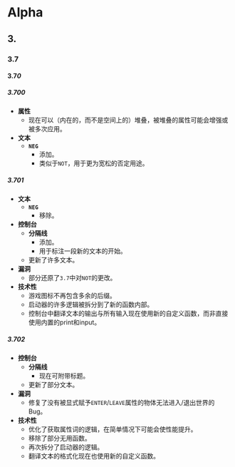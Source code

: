 # Alpha

## 3.

### 3.7

#### 3.7*0*

##### 3.7*00*

+ **属性**
    + 现在可以（内在的，而不是空间上的）堆叠，被堆叠的属性可能会增强或被多次应用。
+ **文本**
    + **`NEG`**
        + 添加。
        + 类似于`NOT`，用于更为宽松的否定用途。

##### 3.701

+ **文本**
    + **`NEG`**
        + 移除。
+ **控制台**
    + **分隔线**
        + 添加。
        + 用于标注一段新的文本的开始。
    + 更新了许多文本。
+ **漏洞**
    + 部分还原了`3.7`中对`NOT`的更改。
+ **技术性**
    + 游戏图标不再包含多余的后缀。
    + 启动器的许多逻辑被拆分到了新的函数内部。
    + 控制台中翻译文本的输出与所有输入现在使用新的自定义函数，而非直接使用内置的print和input。

##### 3.702

+ **控制台**
    + **分隔线**
        + 现在可附带标题。
    + 更新了部分文本。
+ **漏洞**
    + 修复了没有被显式赋予`ENTER`/`LEAVE`属性的物体无法进入/退出世界的Bug。
+ **技术性**
    + 优化了获取属性词的逻辑，在简单情况下可能会使性能提升。
    + 移除了部分无用函数。
    + 再次拆分了启动器的逻辑。
    + 翻译文本的格式化现在也使用新的自定义函数。